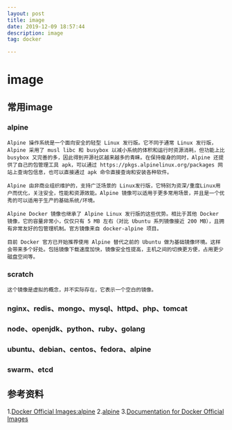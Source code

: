 ```yaml
---
layout: post
title: image
date: 2019-12-09 18:57:44
description: image
tag: docker

---
```



# image

## 常用image

### alpine

    Alpine 操作系统是一个面向安全的轻型 Linux 发行版。它不同于通常 Linux 发行版，Alpine 采用了 musl libc 和 busybox 以减小系统的体积和运行时资源消耗，但功能上比 busybox 又完善的多，因此得到开源社区越来越多的青睐。在保持瘦身的同时，Alpine 还提供了自己的包管理工具 apk，可以通过 https://pkgs.alpinelinux.org/packages 网站上查询包信息，也可以直接通过 apk 命令直接查询和安装各种软件。

    Alpine 由非商业组织维护的，支持广泛场景的 Linux发行版，它特别为资深/重度Linux用户而优化，关注安全，性能和资源效能。Alpine 镜像可以适用于更多常用场景，并且是一个优秀的可以适用于生产的基础系统/环境。

    Alpine Docker 镜像也继承了 Alpine Linux 发行版的这些优势。相比于其他 Docker 镜像，它的容量非常小，仅仅只有 5 MB 左右（对比 Ubuntu 系列镜像接近 200 MB），且拥有非常友好的包管理机制。官方镜像来自 docker-alpine 项目。

    目前 Docker 官方已开始推荐使用 Alpine 替代之前的 Ubuntu 做为基础镜像环境。这样会带来多个好处。包括镜像下载速度加快，镜像安全性提高，主机之间的切换更方便，占用更少磁盘空间等。

### scratch

    这个镜像是虚拟的概念，并不实际存在，它表示一个空白的镜像。

### nginx、redis、mongo、mysql、httpd、php、tomcat

### node、openjdk、python、ruby、golang

### ubuntu、debian、centos、fedora、alpine

### swarm、etcd

## 参考资料

1.[Docker Official Images:alpine](https://hub.docker.com/_/alpine/)
2.[alpine](https://yeasy.gitbooks.io/docker_practice/cases/os/alpine.html)
3.[Documentation for Docker Official Images](https://github.com/docker-library/docs)
